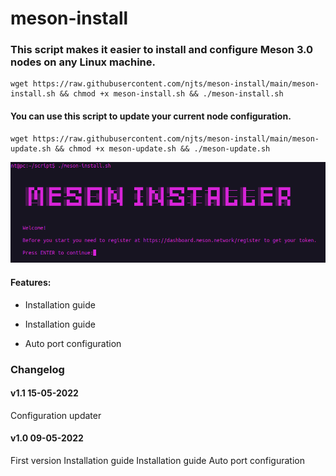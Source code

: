 # meson-install

### This script makes it easier to install and configure Meson 3.0 nodes on any Linux machine.

```
wget https://raw.githubusercontent.com/njts/meson-install/main/meson-install.sh && chmod +x meson-install.sh && ./meson-install.sh
```


#### You can use this script to update your current node configuration.

```
wget https://raw.githubusercontent.com/njts/meson-install/main/meson-update.sh && chmod +x meson-update.sh && ./meson-update.sh
```

![](./image.png)

#### Features:

- Installation guide

- Installation guide

- Auto port configuration



### Changelog

#### v1.1 15-05-2022

Configuration updater

#### v1.0 09-05-2022

First version
Installation guide
Installation guide
Auto port configuration